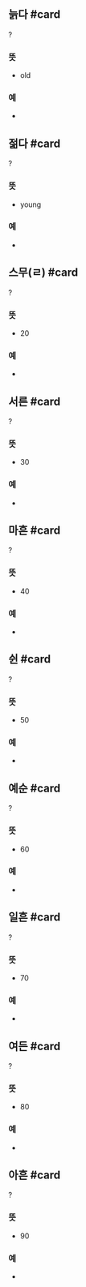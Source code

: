 ## 늙다 #card
?
### 뜻
- old
### 예
-
<!--SR:!2025-03-04,9,250-->

## 젊다 #card
?
### 뜻
- young
### 예
-
<!--SR:!2025-03-03,9,250-->

## 스무(ㄹ) #card
?
### 뜻
- 20
### 예
-
<!--SR:!2025-02-20,3,250-->

## 서른 #card
?
### 뜻
- 30
### 예
-
<!--SR:!2025-03-06,12,270-->

## 마흔 #card
?
### 뜻
- 40
### 예
-
<!--SR:!2025-03-03,9,250-->

## 쉰 #card
?
### 뜻
- 50
### 예
-
<!--SR:!2025-03-01,7,250-->

## 예순 #card
?
### 뜻
- 60
### 예
-
<!--SR:!2025-02-27,5,230-->

## 일흔 #card
?
### 뜻
- 70
### 예
-
<!--SR:!2025-03-03,9,250-->

## 여든 #card
?
### 뜻
- 80
### 예
-
<!--SR:!2025-03-02,8,250-->

## 아흔 #card
?
### 뜻
- 90
### 예
-
<!--SR:!2025-03-02,8,250-->
